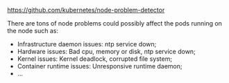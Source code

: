 
https://github.com/kubernetes/node-problem-detector

There are tons of node problems could possibly affect the pods running on the node such as:

- Infrastructure daemon issues: ntp service down;
- Hardware issues: Bad cpu, memory or disk, ntp service down;
- Kernel issues: Kernel deadlock, corrupted file system;
- Container runtime issues: Unresponsive runtime daemon;
- ...
